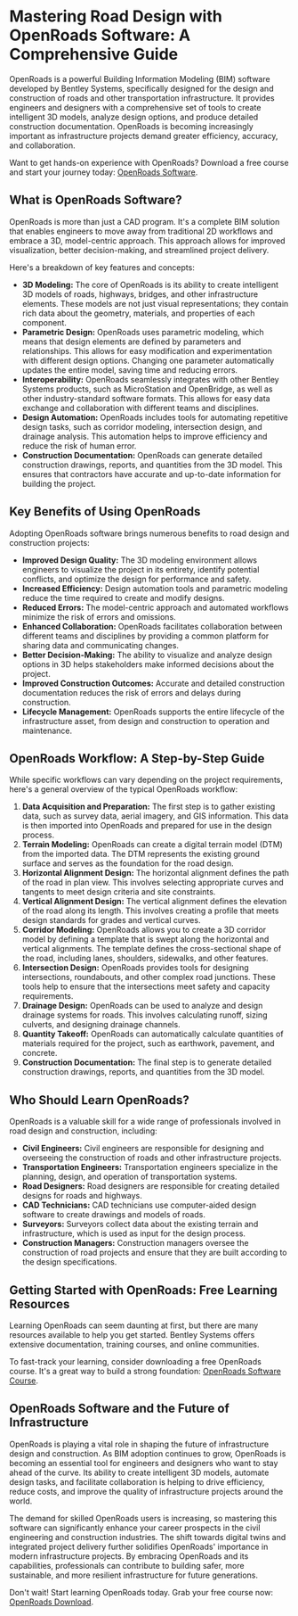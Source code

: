 # Mastering Road Design with OpenRoads Software: A Comprehensive Guide

OpenRoads is a powerful Building Information Modeling (BIM) software developed by Bentley Systems, specifically designed for the design and construction of roads and other transportation infrastructure. It provides engineers and designers with a comprehensive set of tools to create intelligent 3D models, analyze design options, and produce detailed construction documentation. OpenRoads is becoming increasingly important as infrastructure projects demand greater efficiency, accuracy, and collaboration.

Want to get hands-on experience with OpenRoads? Download a free course and start your journey today: [OpenRoads Software](https://udemywork.com/openroads-software).

## What is OpenRoads Software?

OpenRoads is more than just a CAD program. It's a complete BIM solution that enables engineers to move away from traditional 2D workflows and embrace a 3D, model-centric approach. This approach allows for improved visualization, better decision-making, and streamlined project delivery.

Here's a breakdown of key features and concepts:

*   **3D Modeling:** The core of OpenRoads is its ability to create intelligent 3D models of roads, highways, bridges, and other infrastructure elements. These models are not just visual representations; they contain rich data about the geometry, materials, and properties of each component.
*   **Parametric Design:** OpenRoads uses parametric modeling, which means that design elements are defined by parameters and relationships. This allows for easy modification and experimentation with different design options. Changing one parameter automatically updates the entire model, saving time and reducing errors.
*   **Interoperability:** OpenRoads seamlessly integrates with other Bentley Systems products, such as MicroStation and OpenBridge, as well as other industry-standard software formats. This allows for easy data exchange and collaboration with different teams and disciplines.
*   **Design Automation:** OpenRoads includes tools for automating repetitive design tasks, such as corridor modeling, intersection design, and drainage analysis. This automation helps to improve efficiency and reduce the risk of human error.
*   **Construction Documentation:** OpenRoads can generate detailed construction drawings, reports, and quantities from the 3D model. This ensures that contractors have accurate and up-to-date information for building the project.

## Key Benefits of Using OpenRoads

Adopting OpenRoads software brings numerous benefits to road design and construction projects:

*   **Improved Design Quality:** The 3D modeling environment allows engineers to visualize the project in its entirety, identify potential conflicts, and optimize the design for performance and safety.
*   **Increased Efficiency:** Design automation tools and parametric modeling reduce the time required to create and modify designs.
*   **Reduced Errors:** The model-centric approach and automated workflows minimize the risk of errors and omissions.
*   **Enhanced Collaboration:** OpenRoads facilitates collaboration between different teams and disciplines by providing a common platform for sharing data and communicating changes.
*   **Better Decision-Making:** The ability to visualize and analyze design options in 3D helps stakeholders make informed decisions about the project.
*   **Improved Construction Outcomes:** Accurate and detailed construction documentation reduces the risk of errors and delays during construction.
*   **Lifecycle Management:** OpenRoads supports the entire lifecycle of the infrastructure asset, from design and construction to operation and maintenance.

## OpenRoads Workflow: A Step-by-Step Guide

While specific workflows can vary depending on the project requirements, here's a general overview of the typical OpenRoads workflow:

1.  **Data Acquisition and Preparation:** The first step is to gather existing data, such as survey data, aerial imagery, and GIS information. This data is then imported into OpenRoads and prepared for use in the design process.
2.  **Terrain Modeling:** OpenRoads can create a digital terrain model (DTM) from the imported data. The DTM represents the existing ground surface and serves as the foundation for the road design.
3.  **Horizontal Alignment Design:** The horizontal alignment defines the path of the road in plan view. This involves selecting appropriate curves and tangents to meet design criteria and site constraints.
4.  **Vertical Alignment Design:** The vertical alignment defines the elevation of the road along its length. This involves creating a profile that meets design standards for grades and vertical curves.
5.  **Corridor Modeling:** OpenRoads allows you to create a 3D corridor model by defining a template that is swept along the horizontal and vertical alignments. The template defines the cross-sectional shape of the road, including lanes, shoulders, sidewalks, and other features.
6.  **Intersection Design:** OpenRoads provides tools for designing intersections, roundabouts, and other complex road junctions. These tools help to ensure that the intersections meet safety and capacity requirements.
7.  **Drainage Design:** OpenRoads can be used to analyze and design drainage systems for roads. This involves calculating runoff, sizing culverts, and designing drainage channels.
8.  **Quantity Takeoff:** OpenRoads can automatically calculate quantities of materials required for the project, such as earthwork, pavement, and concrete.
9.  **Construction Documentation:** The final step is to generate detailed construction drawings, reports, and quantities from the 3D model.

## Who Should Learn OpenRoads?

OpenRoads is a valuable skill for a wide range of professionals involved in road design and construction, including:

*   **Civil Engineers:** Civil engineers are responsible for designing and overseeing the construction of roads and other infrastructure projects.
*   **Transportation Engineers:** Transportation engineers specialize in the planning, design, and operation of transportation systems.
*   **Road Designers:** Road designers are responsible for creating detailed designs for roads and highways.
*   **CAD Technicians:** CAD technicians use computer-aided design software to create drawings and models of roads.
*   **Surveyors:** Surveyors collect data about the existing terrain and infrastructure, which is used as input for the design process.
*   **Construction Managers:** Construction managers oversee the construction of road projects and ensure that they are built according to the design specifications.

## Getting Started with OpenRoads: Free Learning Resources

Learning OpenRoads can seem daunting at first, but there are many resources available to help you get started. Bentley Systems offers extensive documentation, training courses, and online communities.

To fast-track your learning, consider downloading a free OpenRoads course. It's a great way to build a strong foundation: [OpenRoads Software Course](https://udemywork.com/openroads-software).

## OpenRoads Software and the Future of Infrastructure

OpenRoads is playing a vital role in shaping the future of infrastructure design and construction. As BIM adoption continues to grow, OpenRoads is becoming an essential tool for engineers and designers who want to stay ahead of the curve. Its ability to create intelligent 3D models, automate design tasks, and facilitate collaboration is helping to drive efficiency, reduce costs, and improve the quality of infrastructure projects around the world.

The demand for skilled OpenRoads users is increasing, so mastering this software can significantly enhance your career prospects in the civil engineering and construction industries. The shift towards digital twins and integrated project delivery further solidifies OpenRoads' importance in modern infrastructure projects. By embracing OpenRoads and its capabilities, professionals can contribute to building safer, more sustainable, and more resilient infrastructure for future generations.

Don't wait! Start learning OpenRoads today. Grab your free course now: [OpenRoads Download](https://udemywork.com/openroads-software).
